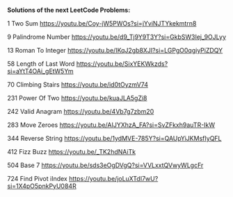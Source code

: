 **Solutions of the next LeetCode Problems:**

1 Two Sum
https://youtu.be/Coy-jW5PWOs?si=jYviNJTYkekmtrn8

9 Palindrome Number
https://youtu.be/d9_Tj9Y9T3Y?si=GkbSW3Iej_9OJLyy

13 Roman To Integer
https://youtu.be/IKqJ2gb8XJI?si=LGPgO0qgiyPiZDQY

58 Length of Last Word
https://youtu.be/SixYEKWkzds?si=aYtT4OAi_gEtW5Ym

70 Climbing Stairs
https://youtu.be/id0tOyzmV74

231 Power Of Two
https://youtu.be/kuaJLA5gZi8

242 Valid Anagram
https://youtu.be/4Vb7g7zbm20

283 Move Zeroes
https://youtu.be/AIJYXhzA_FA?si=SvZFkxh9auTR-IkW

344 Reverse String
https://youtu.be/1ydMVE-785Y?si=QAUpYiJKMsfIyQFL

412 Fizz Buzz
https://youtu.be/_TK2hdNAiTk

504 Base 7
https://youtu.be/sds3eOgDVgQ?si=VVLxxtQVwyWLgcFr

724 Find Pivot iIndex
https://youtu.be/joLuXTdI7wU?si=1X4pO5pnkPyU084R
